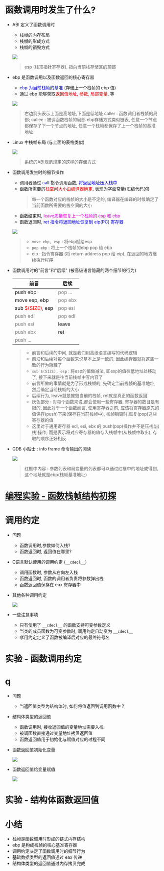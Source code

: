 # 函数调用时发生了什么?
- ABI 定义了函数调用时
    - 栈帧的内存布局
    - 栈帧的形成方式
    - 栈帧的销毁方式

    ![](_v_images_15/1.png)
    > esp (栈顶指针寄存器), 指向当前栈存储区的顶部

 - ebp 是函数调用以及函数返回的核心寄存器
    - <font color=#00d>ebp 为当前栈帧的基准</font> (存储上一个栈帧的 ebp 值)
    - 通过 ebp 能够获取<font color=#d00>返回值地址, 参数, 局部变量</font>, 等

    ![](_v_images_15/2.png)
    > 右边箭头表示上面是高地址,下面是低地址
    > caller : 函数调用者栈帧的局部; callee : 被调函数栈帧的局部
    > ebp存储方式类似链表, 任意一个节点都保存了下一个节点的地址, 任意一个栈帧都保存了上一个栈帧的基准地址

- Linux 中栈帧布局 (与上面的表格类似)

    ![](_v_images_15/3.png)
    > 系统的ABI规范规定的这样的存储方式

- 函数调用发生时的细节操作
    - 调用者通过 <font color=#00d>call</font> 指令调用函数, <font color=#00d>将返回地址压入栈中</font>
    - 函数所需要的<font color=#d00>栈空间大小由编译器确定</font>, 表现为字面常量(汇编代码的)
        > 每一个函数对应的栈帧的大小是不定的, 编译器在编译的时候确定了当前函数所需要的栈空间的大小
    - 函数结束时, <font color=#d0d>leave质量恢复上一个栈帧的 esp 和 ebp</font>
    - 函数返回时, <font color=#00d>ret 指令将返回地址恢复到 eip(PC) 寄存器</font>

    ![](_v_images_15/4.png)
    > - `move ebp, esp` : 将ebp赋给esp
    > - `pop ebp` : 将上一个栈帧的ebp pop 给 ebp
    > - eip : 指令寄存器 (将 return address pop 给 eip), 在返回的地方继续执行程序

- 函数调用时的"前言"和"后续" (被高级语言隐藏的两个细节的行为)

    |                  前言                   |              后续               |
    | --------------------------------------- | ------------------------------- |
    | push ebp                                | <font color=gray>pop ...</font> |
    | move esp, ebp                           | <font color=gray>pop ebx</font> |
    | sub <font color=red>$(SIZE)</font>, esp | <font color=gray>pop esi</font> |
    | <font color=gray>push edi</font>        | <font color=gray>pop edi</font> |
    | <font color=gray>push esi</font>        | leave                           |
    | <font color=gray>push ebx</font>        | ret                             |
    | <font color=gray>push ...</font>        |                                 |
    > - 前言和后续的中间, 就是我们用高级语言编写的代码逻辑
    > - 前沿和后续对每个函数来说基本上是一致的, 因此编译器就将这些一致的行为隐藏了
    > - `sub $(SIZE), esp` : 将esp的值做减法, 即esp的值往低地址处移动了, 接下来就是往当前栈帧中写内容了
    > - 前言所做的事情就是为了形成栈帧的, 先确定当前栈帧的基准地址,然后确定当前栈帧的大小
    > - 后续行为, leave就是摧毁当前的栈帧, ret就是真正的函数返回
    > - 灰色部分 : 对每个函数来说,都会使用一些寄存器, 寄存器的数目是有限的, 因此对于一个函数而言, 使用寄存器之前, 应该将寄存器原先的值保存(push)下来(保存在当前栈帧中), 栈帧销毁时,恢复(pop)这些寄存器的值
    > - 这里对于通用寄存器 edi, esi, ebx 的 push(pop)操作并不是压栈(出栈)操作; 而是表示将对应寄存器的值存入栈帧中(从栈帧中取出), 存取的顺序正好相反.

- GDB 小贴士 : info frame 命令输出的阅读

    ![](_v_images_15/5.png)
    > 红框中内容 : 参数列表和局变量的列表都可以通过红框中的地址或得到, 这个地址就是ebp(栈帧基准地址)

# [<u>编程实验 - 函数栈帧结构初探</u>](code/15_缔造程序兼容的合约-下)


# 调用约定
- 问题
    - 函数调用时,参数如何入栈?
    - 函数返回时, 返回值在哪里?

- C语言默认使用的调用约定 (`__cdecl__`)
    - 调用函数时, 参数从右向左入栈
    - 函数返回时, 函数的调用者负责将参数弹出栈
    - 函数返回值保存在 eax 寄存器中

- 其他各种调用约定

    ![](_v_images_15/6.png)

- 一些注意事项
    - 只有使用了 `__cdecl__` 的函数支持可变参数定义
    - 当类的成员函数为可变参数时, 调用约定自动变为 `__cdecl__`
    - 嗲用约定定义了函数被编译后对应的最终符号名

# 实验 - 函数调用约定


# q
- 问题
    - 当返回值类型为结构体时, 如何将值返回到调用函数中 ?

- 结构体类型的返回值
    - 函数调用时, 接收返回值的变量地址需要入栈
    - 被调函数直接通过变量地址拷贝返回值
    - 函数返回值用于初始化与赋值对应的过程不同

- 函数返回值初始化变量

    ![](_v_images_15/7.png)

- 函数返回值给变量赋值

    ![](_v_images_15/8.png)

# 实验 - 结构体函数返回值


# 小结
- 栈帧是函数调用时形成的链式内存结构
- ebp 是构成栈帧的核心基准寄存器
- 调用约定决定了函数调用时的细节行为
- 基础数据类型的返回值通过 eax 传递
- 结构体类型的返回值通过内存拷贝完成
